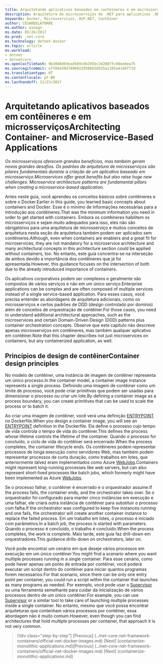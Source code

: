 ```yaml
---
title: Arquitetando aplicativos baseados em contêineres e em microsserviços
description: Arquitetura de microsserviços do .NET para aplicativos .NET em contêineres | Arquitetando aplicativos baseados em contêineres e em microsserviços
keywords: Docker, Microsserviços, ASP.NET, Contêiner
author: CESARDELATORRE
ms.author: wiwagn
ms.date: 05/26/2017
ms.prod: .net-core
ms.technology: dotnet-docker
ms.topic: article
ms.workload:
- dotnet
- dotnetcore
ms.openlocfilehash: 9b3088d93ead589c0b295bc3d2807fc98ee8ea75
ms.sourcegitcommit: e7f04439d78909229506b56935a1105a4149ff3d
ms.translationtype: HT
ms.contentlocale: pt-BR
ms.lasthandoff: 12/23/2017
---
```

# <a name="architecting-container--and-microservice-based-applications"></a><span data-ttu-id="ba765-104">Arquitetando aplicativos baseados em contêineres e em microsserviços</span><span class="sxs-lookup"><span data-stu-id="ba765-104">Architecting Container- and Microservice-Based Applications</span></span>

<span data-ttu-id="ba765-105">*Os microsserviços oferecem grandes benefícios, mas também geram novos grandes desafios. Os padrões da arquitetura de microsserviços são pilares fundamentais durante a criação de um aplicativo baseado em microsserviço.*</span><span class="sxs-lookup"><span data-stu-id="ba765-105">*Microservices offer great benefits but also raise huge new challenges. Microservice architecture patterns are fundamental pillars when creating a microservice-based application.*</span></span>

<span data-ttu-id="ba765-106">Antes neste guia, você aprendeu os conceitos básicos sobre contêineres e sobre o Docker.</span><span class="sxs-lookup"><span data-stu-id="ba765-106">Earlier in this guide, you learned basic concepts about containers and Docker.</span></span> <span data-ttu-id="ba765-107">Esse é o mínimo de informações necessárias para a introdução aos contêineres.</span><span class="sxs-lookup"><span data-stu-id="ba765-107">That was the minimum information you need in order to get started with containers.</span></span> <span data-ttu-id="ba765-108">Embora os contêineres habilitem os microsserviços e sejam muito adequados para isso, eles não são obrigatórios para uma arquitetura de microsserviço e muitos conceitos de arquitetura nesta seção de arquitetura também podem ser aplicados sem contêineres.</span><span class="sxs-lookup"><span data-stu-id="ba765-108">Although, even when containers are enablers and a great fit for microservices, they are not mandatory for a microservice architecture and many architectural concepts in this architecture section could be applied without containers, too.</span></span> <span data-ttu-id="ba765-109">No entanto, este guia concentra-se na interseção de ambos devido a importância dos contêineres que já foi apresentada.</span><span class="sxs-lookup"><span data-stu-id="ba765-109">However, this guidance focuses on the intersection of both due to the already introduced importance of containers.</span></span>

<span data-ttu-id="ba765-110">Os aplicativos corporativos podem ser complexos e geralmente são compostos de vários serviços e não em um único serviço.</span><span class="sxs-lookup"><span data-stu-id="ba765-110">Enterprise applications can be complex and are often composed of multiple services instead of a single service-based application.</span></span> <span data-ttu-id="ba765-111">Para esses casos, você precisa entender as abordagens de arquitetura adicionais, como os microsserviços e certos padrões de DDD (design controlado por domínio) além de conceitos de orquestração de contêiner.</span><span class="sxs-lookup"><span data-stu-id="ba765-111">For those cases, you need to understand additional architectural approaches, such as the microservices and certain Domain-Driven Design (DDD) patterns plus container orchestration concepts.</span></span> <span data-ttu-id="ba765-112">Observe que este capítulo não descreve apenas microsserviços em contêineres, mas também qualquer aplicativo em contêiner.</span><span class="sxs-lookup"><span data-stu-id="ba765-112">Note that this chapter describes not just microservices on containers, but any containerized application, as well.</span></span>

## <a name="container-design-principles"></a><span data-ttu-id="ba765-113">Princípios de design de contêiner</span><span class="sxs-lookup"><span data-stu-id="ba765-113">Container design principles</span></span>

<span data-ttu-id="ba765-114">No modelo de contêiner, uma instância de imagem de contêiner representa um único processo.</span><span class="sxs-lookup"><span data-stu-id="ba765-114">In the container model, a container image instance represents a single process.</span></span> <span data-ttu-id="ba765-115">Definindo uma imagem de contêiner como um limite de processo, você pode criar primitivas que podem ser usadas para dimensionar o processo ou criar um lote.</span><span class="sxs-lookup"><span data-stu-id="ba765-115">By defining a container image as a process boundary, you can create primitives that can be used to scale the process or to batch it.</span></span>

<span data-ttu-id="ba765-116">Ao criar uma imagem de contêiner, você verá uma definição [ENTRYPOINT](https://docs.docker.com/engine/reference/builder/) no Dockerfile.</span><span class="sxs-lookup"><span data-stu-id="ba765-116">When you design a container image, you will see an [ENTRYPOINT](https://docs.docker.com/engine/reference/builder/) definition in the Dockerfile.</span></span> <span data-ttu-id="ba765-117">Ela define o processo cujo tempo de vida controla o tempo de vida do contêiner.</span><span class="sxs-lookup"><span data-stu-id="ba765-117">This defines the process whose lifetime controls the lifetime of the container.</span></span> <span data-ttu-id="ba765-118">Quando o processo for concluído, o ciclo de vida do contêiner será encerrado.</span><span class="sxs-lookup"><span data-stu-id="ba765-118">When the process completes, the container lifecycle ends.</span></span> <span data-ttu-id="ba765-119">Os contêineres podem representar processos de longa execução como servidores Web, mas também podem representar processos de curta duração, como trabalhos em lotes, que anteriormente talvez eram implementados como Azure [WebJobs](https://docs.microsoft.com/azure/app-service-web/websites-webjobs-resources).</span><span class="sxs-lookup"><span data-stu-id="ba765-119">Containers might represent long-running processes like web servers, but can also represent short-lived processes like batch jobs, which formerly might have been implemented as Azure [WebJobs](https://docs.microsoft.com/azure/app-service-web/websites-webjobs-resources).</span></span>

<span data-ttu-id="ba765-120">Se o processo falhar, o contêiner é encerrado e o orquestrador assume.</span><span class="sxs-lookup"><span data-stu-id="ba765-120">If the process fails, the container ends, and the orchestrator takes over.</span></span> <span data-ttu-id="ba765-121">Se o orquestrador foi configurado para manter cinco instâncias em execução e uma falhar, ele criará outra instância de contêiner para substituir o processo com falha.</span><span class="sxs-lookup"><span data-stu-id="ba765-121">If the orchestrator was configured to keep five instances running and one fails, the orchestrator will create another container instance to replace the failed process.</span></span> <span data-ttu-id="ba765-122">Em um trabalho em lotes, o processo é iniciado com parâmetros.</span><span class="sxs-lookup"><span data-stu-id="ba765-122">In a batch job, the process is started with parameters.</span></span> <span data-ttu-id="ba765-123">Quando o processo é concluído, o trabalho é concluído.</span><span class="sxs-lookup"><span data-stu-id="ba765-123">When the process completes, the work is complete.</span></span> <span data-ttu-id="ba765-124">Mais tarde, este guia faz drill-down em orquestradores.</span><span class="sxs-lookup"><span data-stu-id="ba765-124">This guidance drills-down on orchestrators, later on.</span></span>

<span data-ttu-id="ba765-125">Você pode encontrar um cenário em que deseje vários processos em execução em um único contêiner.</span><span class="sxs-lookup"><span data-stu-id="ba765-125">You might find a scenario where you want multiple processes running in a single container.</span></span> <span data-ttu-id="ba765-126">Para esse cenário, como pode haver apenas um ponto de entrada por contêiner, você poderá executar um script dentro do contêiner para iniciar quantos programas forem necessários.</span><span class="sxs-lookup"><span data-stu-id="ba765-126">For that scenario, since there can be only one entry point per container, you could run a script within the container that launches as many programs as needed.</span></span> <span data-ttu-id="ba765-127">Por exemplo, você pode usar o [Supervisor](http://supervisord.org/) ou uma ferramenta semelhante para cuidar da inicialização de vários processos dentro de um único contêiner.</span><span class="sxs-lookup"><span data-stu-id="ba765-127">For example, you can use [Supervisor](http://supervisord.org/) or a similar tool to take care of launching multiple processes inside a single container.</span></span> <span data-ttu-id="ba765-128">No entanto, mesmo que você possa encontrar arquiteturas que contenham vários processos por contêiner, essa abordagem não é muito comum.</span><span class="sxs-lookup"><span data-stu-id="ba765-128">However, even though you can find architectures that hold multiple processes per container, that approach it is not very common.</span></span>


>[!div class="step-by-step"]
<span data-ttu-id="ba765-129">[Previous] (../net-core-net-framework-containers/official-net-docker-images.md) [Next] (containerize-monolithic-applications.md)</span><span class="sxs-lookup"><span data-stu-id="ba765-129">[Previous] (../net-core-net-framework-containers/official-net-docker-images.md) [Next] (containerize-monolithic-applications.md)</span></span>
